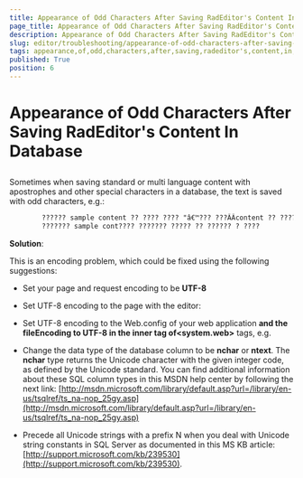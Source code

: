 ```yaml
---
title: Appearance of Odd Characters After Saving RadEditor's Content In Database
page_title: Appearance of Odd Characters After Saving RadEditor's Content In Database | RadEditor for ASP.NET AJAX Documentation
description: Appearance of Odd Characters After Saving RadEditor's Content In Database
slug: editor/troubleshooting/appearance-of-odd-characters-after-saving-radeditor's-content-in-database
tags: appearance,of,odd,characters,after,saving,radeditor's,content,in,database
published: True
position: 6
---
```


# Appearance of Odd Characters After Saving RadEditor's Content In Database



## 



Sometimes when saving standard or multi language content with apostrophes and other special characters in a database, the text is saved with odd characters, e.g.:

````XML
	    ?????? sample content ?? ???? ???? "â€™??? ???ÂÂcontent ?? ???? Â??? ?? ?????? ????
	    ??????? sample cont???? ??????? ????? ?? ?????? ? ????
````



**Solution**:

This is an encoding problem, which could be fixed using the following suggestions:

* Set your page and request encoding to be **UTF-8**

* Set UTF-8 encoding to the page with the editor:**<meta http-equiv="content-type" content="text/html; charset=utf-8">**

* Set UTF-8 encoding to the Web.config of your web application **<?xml version="1.0" encoding="utf-8" ?>**and the fileEncoding to UTF-8 in the **<globalization>** inner tag of**<system.web>** tags, e.g.**<globalization fileEncoding="UTF-8"/>**

* Change the data type of the database column to be **nchar** or **ntext**. The **nchar** type returns the Unicode character with the given integer code, as defined by the Unicode standard. You can find additional information about these SQL column types in this MSDN help center by following the next link: [http://msdn.microsoft.com/library/default.asp?url=/library/en-us/tsqlref/ts_na-nop_25gy.asp](http://msdn.microsoft.com/library/default.asp?url=/library/en-us/tsqlref/ts_na-nop_25gy.asp)

* Precede all Unicode strings with a prefix N when you deal with Unicode string constants in SQL Server as documented in this MS KB article: [http://support.microsoft.com/kb/239530](http://support.microsoft.com/kb/239530).
